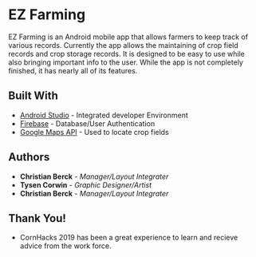 # EZ Farming

EZ Farming is an Android mobile app that allows farmers to keep track of various records. Currently the app allows the maintaining of crop field records and crop storage records. It is designed to be easy to use while also bringing important info to the user. While the app is not completely finished, it has nearly all of its features. 

## Built With

* [Android Studio](https://developer.android.com/studio/) - Integrated developer Environment
* [Firebase](https://firebase.google.com/) - Database/User Authentication 
* [Google Maps API](https://developers.google.com/maps) - Used to locate crop fields



## Authors

* **Christian Berck** - *Manager/Layout Integrater* 
* **Tysen Corwin** - *Graphic Designer/Artist* 
* **Christian Berck** - *Manager/Layout Integrater* 


## Thank You!

* CornHacks 2019 has been a great experience to learn and recieve advice from the work force.
